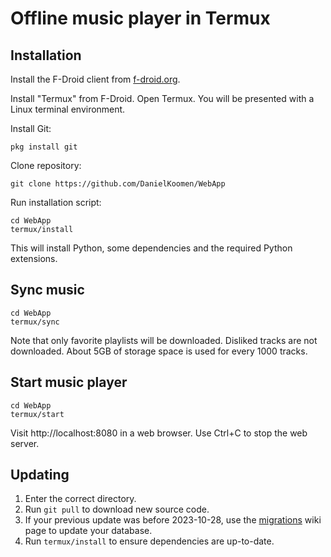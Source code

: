 # Offline music player in Termux

## Installation

Install the F-Droid client from [f-droid.org](https://f-droid.org/F-Droid.apk).

Install "Termux" from F-Droid. Open Termux. You will be presented with a Linux terminal environment.

Install Git:
```
pkg install git
```

Clone repository:
```
git clone https://github.com/DanielKoomen/WebApp
```

Run installation script:
```
cd WebApp
termux/install
```

This will install Python, some dependencies and the required Python extensions.

## Sync music
```
cd WebApp
termux/sync
```

Note that only favorite playlists will be downloaded. Disliked tracks are not downloaded. About 5GB of storage space is used for every 1000 tracks.

## Start music player
```
cd WebApp
termux/start
```

Visit http://localhost:8080 in a web browser. Use Ctrl+C to stop the web server.

## Updating
1. Enter the correct directory.
2. Run `git pull` to download new source code.
3.  If your previous update was before 2023-10-28, use the [migrations](./migrations.md) wiki page to update your database.
4. Run `termux/install` to ensure dependencies are up-to-date.
